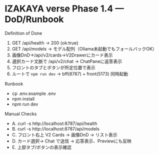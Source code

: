 # IZAKAYA verse Phase 1.4 — DoD/Runbook

Definition of Done
1) GET /api/health → 200 {ok:true}
2) GET /api/models → モデル配列（Ollama未起動でもフォールバックOK）
3) 画像DnD→/api/v2/cards→V2Drawerにカード表示
4) 選択カード文脈で /api/v2/chat → ChatPaneに返答表示
5) フロントのタブとボタンが所定位置で表示
6) ルートで `npm run dev` → bff(8787) + front(5173) 同時起動

Runbook
- cp .env.example .env
- npm install
- npm run dev

Manual Checks
- A. curl -s http://localhost:8787/api/health
- B. curl -s http://localhost:8787/api/models
- C. フロント右上 V2 Cards → 画像DnD → リスト表示
- D. カード選択→ Chat で送信 → 応答表示、Previewにも反映
- E. 上部タブ/ボタンの表示確認

